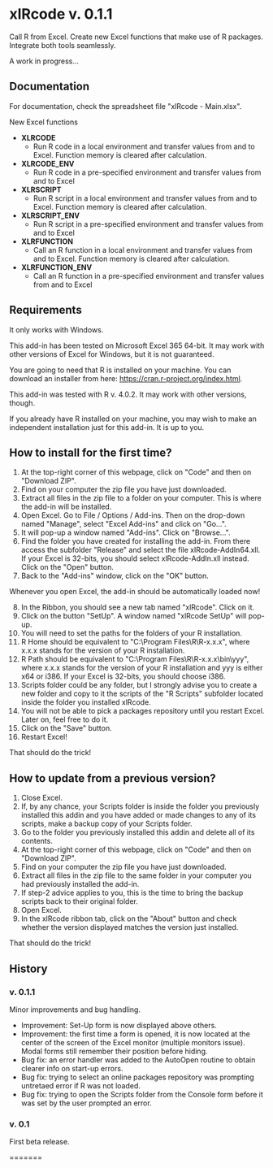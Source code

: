 # xlRcode v. 0.1.1

Call R from Excel. Create new Excel functions that make use of R packages. Integrate both tools seamlessly.

A work in progress...

## Documentation

For documentation, check the spreadsheet file "xlRcode - Main.xlsx".			
	
New Excel functions				
				
- **XLRCODE**
  - Run R code in a local environment and transfer values from and to Excel. Function memory is cleared after calculation.
- **XLRCODE_ENV**
  - Run R code in a pre-specified environment and transfer values from and to Excel
- **XLRSCRIPT**
  - Run R script in a local environment and transfer values from and to Excel. Function memory is cleared after calculation.
- **XLRSCRIPT_ENV**
  - Run R script in a pre-specified environment and transfer values from and to Excel
- **XLRFUNCTION**
  - Call an R function in a local environment and transfer values from and to Excel. Function memory is cleared after calculation.
- **XLRFUNCTION_ENV**
  - Call an R function in a pre-specified environment and transfer values from and to Excel

## Requirements

It only works with Windows.

This add-in has been tested on Microsoft Excel 365 64-bit. It may work with other versions of Excel for Windows, but it is not guaranteed.

You are going to need that R is installed on your machine. You can download an installer from here: https://cran.r-project.org/index.html.

This add-in was tested with R v. 4.0.2. It may work with other versions, though.

If you already have R installed on your machine, you may wish to make an independent installation just for this add-in. It is up to you.

## How to install for the first time?

1) At the top-right corner of this webpage, click on "Code" and then on "Download ZIP".
2) Find on your computer the zip file you have just downloaded.
3) Extract all files in the zip file to a folder on your computer. This is where the add-in will be installed.
4) Open Excel. Go to File / Options / Add-ins. Then on the drop-down named "Manage", select "Excel Add-ins" and click on "Go...".
5) It will pop-up a window named "Add-ins". Click on "Browse...".
6) Find the folder you have created for installing the add-in. From there access the subfolder "Release" and select the file xlRcode-AddIn64.xll. If your Excel is 32-bits, you should select xlRcode-AddIn.xll instead. Click on the "Open" button.
7) Back to the "Add-ins" window, click on the "OK" button.

Whenever you open Excel, the add-in should be automatically loaded now!

8) In the Ribbon, you should see a new tab named "xlRcode". Click on it.
9) Click on the button "SetUp". A window named "xlRcode SetUp" will pop-up.
10) You will need to set the paths for the folders of your R installation.
11) R Home should be equivalent to "C:\Program Files\R\R-x.x.x", where x.x.x stands for the version of your R installation.
12) R Path should be equivalent to "C:\Program Files\R\R-x.x.x\bin\yyy", where x.x.x stands for the version of your R installation and yyy is either x64 or i386. If your Excel is 32-bits, you should choose i386.
13) Scripts folder could be any folder, but I strongly advise you to create a new folder and copy to it the scripts of the "R Scripts" subfolder located inside the folder you installed xlRcode.
14) You will not be able to pick a packages repository until you restart Excel. Later on, feel free to do it.
15) Click on the "Save" button.
16) Restart Excel!

That should do the trick!

## How to update from a previous version?

1) Close Excel.
2) If, by any chance, your Scripts folder is inside the folder you previously installed this addin and you have added or made changes to any of its scripts, make a backup copy of your Scripts folder.
3) Go to the folder you previously installed this addin and delete all of its contents.
4) At the top-right corner of this webpage, click on "Code" and then on "Download ZIP".
5) Find on your computer the zip file you have just downloaded.
6) Extract all files in the zip file to the same folder in your computer you had previously installed the add-in.
7) If step-2 advice applies to you, this is the time to bring the backup scripts back to their original folder.
8) Open Excel.
9) In the xlRcode ribbon tab, click on the "About" button and check whether the version displayed matches the version just installed.

That should do the trick!

## History

### v. 0.1.1
Minor improvements and bug handling.
- Improvement: Set-Up form is now displayed above others.
- Improvement: the first time a form is opened, it is now located at the center of the screen of the Excel monitor (multiple monitors issue). Modal forms still remember their position before hiding.
- Bug fix: an error handler was added to the AutoOpen routine to obtain clearer info on start-up errors.
- Bug fix: trying to select an online packages repository was prompting untretaed error if R was not loaded.
- Bug fix: trying to open the Scripts folder from the Console form before it was set by the user prompted an error.

### v. 0.1
First beta release.

=======

